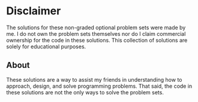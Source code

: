 # Disclaimer
The solutions for these non-graded optional problem sets were made by me. I do not own the problem sets themselves nor do I claim commercial ownership for the code in these solutions. This collection of solutions are solely for educational purposes.

## About
These solutions are a way to assist my friends in understanding how to approach, design, and solve programming problems. That said, the code in these solutions are not the only ways to solve the problem sets.
